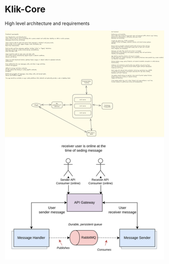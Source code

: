 # Klik-Core

High level architecture and requirements

![High level architecture](high-level-architecture.excalidraw.png)![alt text](image.png)